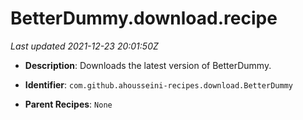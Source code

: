 # BetterDummy.download.recipe

_Last updated 2021-12-23 20:01:50Z_

- **Description**: Downloads the latest version of BetterDummy.

- **Identifier**: `com.github.ahousseini-recipes.download.BetterDummy`

- **Parent Recipes**: `None`
